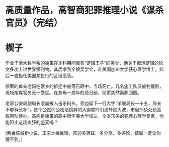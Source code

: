 #	高质量作品，高智商犯罪推理小说《谋杀官员》（完结）
#	楔子

  毕业于浙大数学系的徐策在本科期间就有“逻辑王子”的美誉，他关于数理逻辑的论文多次上过世界级刊物。其后拿到全额奖学金，赴美国加州大学获心理学博士，此后一直担任美国某投行的区域高管。

  徐策的单亲老妈在家乡的拆迁中被落石砸中，当场死亡。几名施工队员被判缓刑，现场指挥官员无一受惩。在其母一周年的忌日前，徐策突然离职回国。

  老家公安局副局长凌晨被人击杀街头，旁边留下一行大字“杀够局长一十五，局长不够科长补”，这个公然向公检法挑衅的大案顿时引发轩然大波，市局刑侦处长高栋带队侦办。高栋是徐策的高中同学兼大学校友，全省顶尖的犯罪心理学专家，他能阻止这场疯狂的盛宴吗？

  (紫金陈最新小说，正宗本格推理，欢迎多转载、多分享、多评论，结局一定让你猜不到。）




